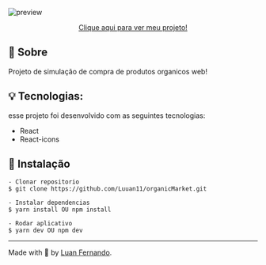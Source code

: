 ![preview](https://github.com/Luuan11/organicMarket/assets/79935555/b7d3059e-f253-4dc9-84da-f5c3a4697614)

<p align="center"> <a href="https://organic-market-kappa.vercel.app/">Clique aqui para ver meu projeto!</a> </p>

## 💬 Sobre
Projeto de simulação de compra de produtos organicos web!

## 💡 Tecnologias:

esse projeto foi desenvolvido com as seguintes tecnologias:

- React
- React-icons

## 📜 Instalação

    - Clonar repositorio 
    $ git clone https://github.com/Luuan11/organicMarket.git 

    - Instalar dependencias
    $ yarn install OU npm install

    - Rodar aplicativo
    $ yarn dev OU npm dev

---
Made with 💜 by [Luan Fernando](https://www.linkedin.com/in/luan-fernando/).
